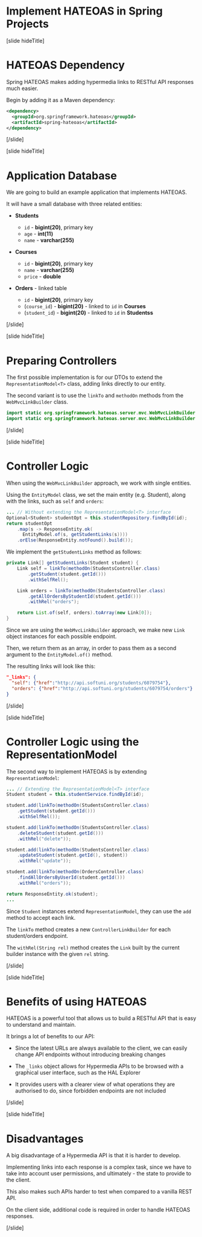 # Implement HATEOAS in Spring Projects​

[slide hideTitle]

# HATEOAS Dependency​

Spring HATEOAS makes adding hypermedia links to RESTful API responses much easier.

Begin by adding it as a Maven dependency:

```xml
<dependency>​
  <groupId>org.springframework.hateoas</groupId>​
  <artifactId>spring-hateoas</artifactId>​
</dependency>​
```

[/slide]

[slide hideTitle]

# Application Database

We are going to build an example application that implements HATEOAS.

It will have a small database with three related entities:

- **Students**
  * `id` - **bigint(20)**, primary key
  * `age` - **int(11)**
  * `name` - **varchar(255)**

- **Courses**
  * `id` - **bigint(20)**, primary key
  * `name` - **varchar(255)**
  * `price` - **double**

- **Orders** - linked table
  * `id` - **bigint(20)**, primary key
  * (`course_id`) - **bigint(20)** - linked to `id` in **Courses**
  * (`student_id`) - **bigint(20)** - linked to `id` in **Studentss**

[/slide]

[slide hideTitle]

# Preparing Controllers

The first possible implementation is for our DTOs to extend the `RepresentationModel<T>` class, adding links directly to our entity.

The second variant is to use the `linkTo` and `methodOn` methods from the `WebMvcLinkBuilder` class.

```java
​import static org.springframework.hateoas.server.mvc.WebMvcLinkBuilder.linkTo;​
import static org.springframework.hateoas.server.mvc.WebMvcLinkBuilder.methodOn;​
```

[/slide]

[slide hideTitle]

# Controller Logic

When using the `WebMvcLinkBuilder` approach, we work with single entities.

Using the `EntityModel` class, we set the main entity (e.g. Student), along with the links, such as `self` and `orders`:

```java
... // Without extending the RepresentationModel<T> interface​
Optional<Student> studentOpt = this.studentRepository.findById(id);​
return studentOpt​
    .map(s -> ResponseEntity.ok(​
      EntityModel.of(s, getStudentLinks(s))))​
    .orElse(ResponseEntity.notFound().build());
```

We implement the `getStudentLinks` method as follows:

```java
private Link[] getStudentLinks(Student student) {​
    Link self = linkTo(methodOn(StudentsController.class)​
        .getStudent(student.getId()))​
        .withSelfRel();​

    Link orders = linkTo(methodOn(StudentsController.class)​
        .getAllOrdersByStudentId(student.getId()))​
        .withRel("orders");​

    return List.of(self, orders).toArray(new Link[0]);​
}
```

Since we are using the `WebMvcLinkBuilder` approach, we make new `Link` object instances for each possible endpoint.

Then, we return them as an array, in order to pass them as a second argument to the `EntityModel.of()` method.

The resulting links will look like this:

```json
"_links": { ​
  "self": {"href":"http://api.softuni.org/students/6079754"},​
  "orders": {"href":"http://api.softuni.org/students/6079754/orders"}​
}
```

[/slide]

[slide hideTitle]

# Controller Logic using the RepresentationModel

The second way to implement HATEOAS is by extending `RepresentationModel`:

```java
... // Extending the RepresentationModel<T> interface​
Student student = this.studentService.findById(id);​

student.add(linkTo(methodOn(StudentsController.class)​
    .getStudent(student.getId()))​
    .withSelfRel());​

student.add(linkTo(methodOn(StudentsController.class)​
    .deleteStudent(student.getId()))​
    .withRel("delete"));​

student.add(linkTo(methodOn(StudentsController.class)​
    .updateStudent(student.getId(), student))​
    .withRel("update"));​

student.add(linkTo(methodOn(OrdersController.class)​
    .findAllOrdersByUserId(student.getId()))​
    .withRel("orders"));​​

return ResponseEntity.ok(student);​
...
```

Since `Student` instances extend `RepresentationModel`, they can use the `add` method to accept each link.

The `linkTo` method creates a new `ControllerLinkBuilder`
for each student/orders endpoint.

The `withRel(String rel)` method creates the `Link` built by the current builder instance with the given `rel` string.

[/slide]

[slide hideTitle]

# Benefits of using HATEOAS

HATEOAS is a powerful tool that allows us to build a RESTful API that is easy to understand and maintain.

It brings a lot of benefits to our API:

 - Since the latest URLs are always available to the client, we can easily change API endpoints without introducing breaking changes

- The `_links` object allows for Hypermedia APIs to be browsed with a graphical user interface, such as the HAL Explorer

- It provides users with a clearer view of what operations they are authorised to do, since forbidden endpoints are not included

[/slide]

[slide hideTitle]

# Disadvantages

A big disadvantage of a Hypermedia API is that it is harder to develop.

Implementing links into each response is a complex task, since we have to take into account user permissions, and ultimately - the state to provide to the client.

This also makes such APIs harder to test when compared to a vanilla REST API.

On the client side, additional code is required in order to handle HATEOAS responses.

[/slide]
